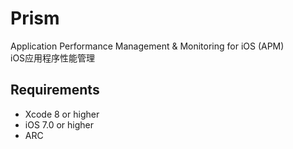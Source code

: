 # Prism
Application Performance Management &amp; Monitoring for iOS (APM)<br/>
iOS应用程序性能管理

## Requirements
* Xcode 8 or higher
* iOS 7.0 or higher
* ARC
